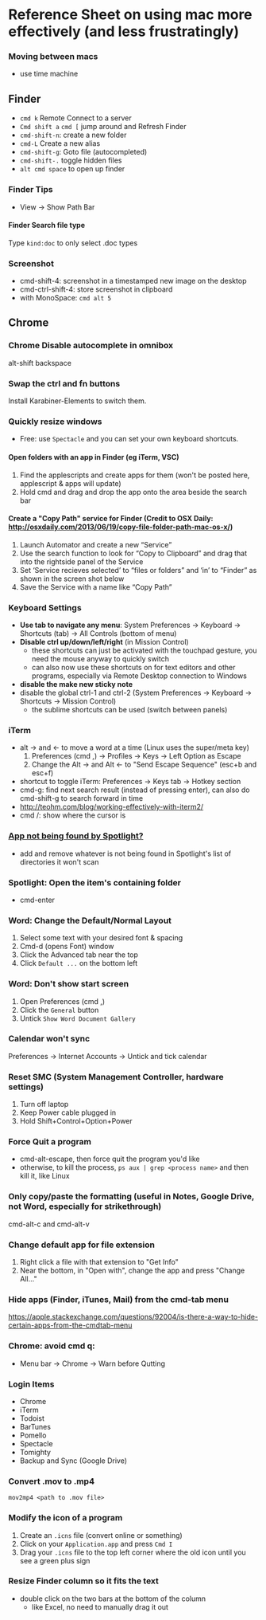 # Reference Sheet on using mac more effectively (and less frustratingly)

### Moving between macs

- use time machine

## Finder
- `cmd k` Remote Connect to a server
- `Cmd shift a` `cmd [` jump around and Refresh Finder
- `cmd-shift-n`: create a new folder
- `cmd-L` Create a new alias
- `cmd-shift-g`: Goto file (autocompleted)
- `cmd-shift-.` toggle hidden files
- `alt cmd space` to open up finder

### Finder Tips
- View -> Show Path Bar

#### Finder Search file type
Type `kind:doc` to only select .doc types

### Screenshot
- cmd-shift-4: screenshot in a timestamped new image on the desktop
- cmd-ctrl-shift-4: store screenshot in clipboard
- with MonoSpace: `cmd alt 5`

## Chrome
### Chrome Disable autocomplete in omnibox
alt-shift backspace

### Swap the ctrl and fn buttons
Install Karabiner-Elements to switch them.

### Quickly resize windows
- Free: use `Spectacle` and you can set your own keyboard shortcuts.

#### Open folders with an app in Finder (eg iTerm, VSC)
1. Find the applescripts and create apps for them (won't be posted here, applescript & apps will update)
2. Hold cmd and drag and drop the app onto the area beside the search bar

#### Create a "Copy Path" service for Finder (Credit to OSX Daily: http://osxdaily.com/2013/06/19/copy-file-folder-path-mac-os-x/)
1. Launch Automator and create a new “Service”
2. Use the search function to look for “Copy to Clipboard” and drag that into the rightside panel of the Service
3. Set ‘Service recieves selected’ to “files or folders” and ‘in’ to “Finder” as shown in the screen shot below
4. Save the Service with a name like “Copy Path”

### Keyboard Settings
- **Use tab to navigate any menu**: System Preferences -> Keyboard -> Shortcuts (tab) -> All Controls (bottom of menu)
- **Disable ctrl up/down/left/right** (in Mission Control)
  - these shortcuts can just be activated with the touchpad gesture, you need the mouse anyway to quickly switch
  - can also now use these shortcuts on for text editors and other programs, especially via Remote Desktop connection to Windows
- **disable the make new sticky note**
- disable the global ctrl-1 and ctrl-2 (System Preferences -> Keyboard -> Shortcuts -> Mission Control)
  - the sublime shortcuts can be used (switch between panels)

### iTerm
- alt -> and <- to move a word at a time (Linux uses the super/meta key)
  1. Preferences (cmd ,) -> Profiles -> Keys -> Left Option as Escape
  2. Change the Alt -> and Alt <- to "Send Escape Sequence" (esc+b and esc+f)
- shortcut to toggle iTerm: Preferences -> Keys tab -> Hotkey section
- cmd-g: find next search result (instead of pressing enter), can also do cmd-shift-g to search forward in time
- http://teohm.com/blog/working-effectively-with-iterm2/
- cmd /: show where the cursor is

### [App not being found by Spotlight?](https://apple.stackexchange.com/questions/236741/single-application-not-showing-up-in-spotlight)
- add and remove whatever is not being found in Spotlight's list of directories it won't scan

### Spotlight: Open the item's containing folder
- cmd-enter
### Word: Change the Default/Normal Layout
1. Select some text with your desired font & spacing 
2. Cmd-d (opens Font) window
3. Click the Advanced tab near the top
4. Click `Default ...` on the bottom left

### Word: Don't show start screen
1. Open Preferences (cmd ,)
2. Click the `General` button
3. Untick `Show Word Document Gallery`

### Calendar won't sync
Preferences -> Internet Accounts -> Untick and tick calendar

### Reset SMC (System Management Controller, hardware settings)
1. Turn off laptop
2. Keep Power cable plugged in
3. Hold Shift+Control+Option+Power

### Force Quit a program
- cmd-alt-escape, then force quit the program you'd like
- otherwise, to kill the process, `ps aux | grep <process name>` and then kill it, like Linux

### Only copy/paste the formatting (useful in Notes, Google Drive, not Word, especially for strikethrough)
cmd-alt-c and cmd-alt-v

### Change default app for file extension
1. Right click a file with that extension to "Get Info"
2. Near the bottom, in "Open with", change the app and press "Change All..."

### Hide apps (Finder, iTunes, Mail) from the cmd-tab menu
https://apple.stackexchange.com/questions/92004/is-there-a-way-to-hide-certain-apps-from-the-cmdtab-menu

### Chrome: avoid cmd q:
- Menu bar -> Chrome -> Warn before Qutting

### Login Items
- Chrome
- iTerm
- Todoist
- BarTunes
- Pomello
- Spectacle
- Tomighty
- Backup and Sync (Google Drive)

### Convert .mov to .mp4
`mov2mp4 <path to .mov file>`

### Modify the icon of a program
1. Create an `.icns` file (convert online or something)
2. Click on your `Application.app` and press `Cmd I`
3. Drag your `.icns` file to the top left corner where the old icon until you see a green plus sign

### Resize Finder column so it fits the text
- double click on the two bars at the bottom of the column
  - like Excel, no need to manually drag it out
